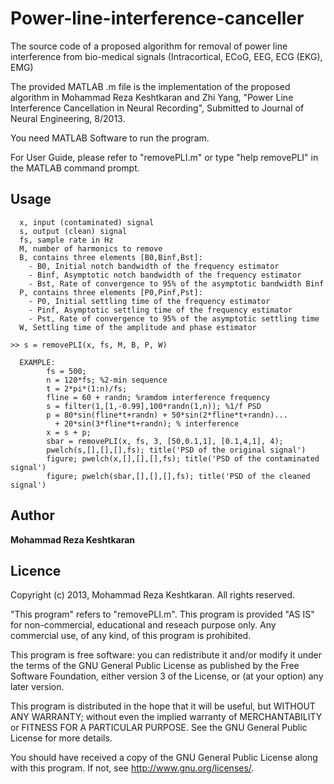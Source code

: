 Power-line-interference-canceller
=================================

The source code of a proposed algorithm for removal of power line interference from bio-medical signals (Intracortical, ECoG, EEG, ECG (EKG), EMG)

The provided MATLAB .m file is the implementation of the proposed algorithm in 
Mohammad Reza Keshtkaran and Zhi Yang, "Power Line Interference Cancellation in Neural Recording", Submitted to Journal of Neural Engineering, 8/2013.

You need MATLAB Software to run the program. 

For User Guide, please refer to "removePLI.m" or type "help removePLI" in the MATLAB command prompt.

## Usage

```
  x, input (contaminated) signal
  s, output (clean) signal
  fs, sample rate in Hz
  M, number of harmonics to remove
  B, contains three elements [B0,Binf,Bst]: 
	- B0, Initial notch bandwidth of the frequency estimator
	- Binf, Asymptotic notch bandwidth of the frequency estimator
	- Bst, Rate of convergence to 95% of the asymptotic bandwidth Binf
  P, contains three elements [P0,Pinf,Pst]: 
	- P0, Initial settling time of the frequency estimator
	- Pinf, Asymptotic settling time of the frequency estimator
	- Pst, Rate of convergence to 95% of the asymptotic settling time
  W, Settling time of the amplitude and phase estimator
```
```
>> s = removePLI(x, fs, M, B, P, W)
```
```
  EXAMPLE:
		fs = 500;
		n = 120*fs; %2-min sequence	
		t = 2*pi*(1:n)/fs;
		fline = 60 + randn; %ramdom interference frequency
		s = filter(1,[1,-0.99],100*randn(1,n)); %1/f PSD
		p = 80*sin(fline*t+randn) + 50*sin(2*fline*t+randn)...
		  + 20*sin(3*fline*t+randn); % interference	
		x = s + p;
		sbar = removePLI(x, fs, 3, [50,0.1,1], [0.1,4,1], 4);
		pwelch(s,[],[],[],fs); title('PSD of the original signal')
		figure; pwelch(x,[],[],[],fs); title('PSD of the contaminated signal')
		figure; pwelch(sbar,[],[],[],fs); title('PSD of the cleaned signal')
```

## Author
**Mohammad Reza Keshtkaran**

## Licence
   Copyright (c) 2013, Mohammad Reza Keshtkaran.
   All rights reserved.
   
   "This program" refers to "removePLI.m".
   This program is provided "AS IS" for non-commercial, educational 
 	 and reseach purpose only. Any commercial use, of any kind, of
	 this program is prohibited.

   This program is free software: you can redistribute it and/or modify
   it under the terms of the GNU General Public License as published by
   the Free Software Foundation, either version 3 of the License, or
   (at your option) any later version.

   This program is distributed in the hope that it will be useful,
   but WITHOUT ANY WARRANTY; without even the implied warranty of
   MERCHANTABILITY or FITNESS FOR A PARTICULAR PURPOSE.  See the
   GNU General Public License for more details.

   You should have received a copy of the GNU General Public License
   along with this program.  If not, see <http://www.gnu.org/licenses/>.
